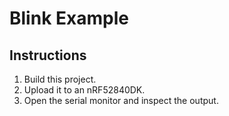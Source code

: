 Blink Example
=============


Instructions
------------

1. Build this project.
2. Upload it to an nRF52840DK.
3. Open the serial monitor and inspect the output.

